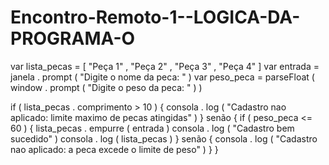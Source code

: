# Encontro-Remoto-1--LOGICA-DA-PROGRAMA-O
var  lista_pecas  =  [ "Peça 1" ,  "Peça 2" ,  "Peça 3" ,  "Peça 4" ]
var  entrada  =  janela . prompt ( "Digite o nome da peca: " )
var  peso_peca  =  parseFloat ( window . prompt ( "Digite o peso da peca: " ) )

if  ( lista_pecas . comprimento  >  10 )  {
    consola . log ( "Cadastro nao aplicado: limite maximo de pecas atingidas" )
}
senão  {
    if  ( peso_peca  <=  60 ) {
      lista_pecas . empurre ( entrada )
      consola . log ( "Cadastro bem sucedido" )
      consola . log ( lista_pecas )
    }
    senão  {
        consola . log ( "Cadastro nao aplicado: a peca excede o limite de peso" )
    }
}
